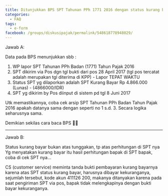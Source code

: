 ```yaml
---
title: Ditunjukkan BPS SPT Tahunan PPh 1771 2016 dengan status kurang bayar. saya diminta bukti pembayaran kekurangan bayar nya sama customer.. tertulis 'mohon diberikan tanda bukti kekurangan bayar utk pajak thn 2016 apa yg hrs sy lakukan..
categories:
  - FAQ
tags:
  - e-form
facebook: /groups/diskusipajak/permalink/548618778948029/
---
```

Jawab A:

Data pada BPS menunjukkan sbb :

1. WP lapor SPT Tahunan PPh Badan (1771) Tahun Pajak 2016
2. SPT dikirim via Pos dgn tgl bukti dari pos 28 April 2017 (tgl pos tercatat adalah merupakan tgl diterima di KPP) - Lapor TEPAT WAKTU
3. Status SPT yg dilaporkan adalah SPT Kurang Bayar Rp 4.866.000 (Lunas) - (4866000/IDR)
4. SPT yg dikirim by Pos diinput di sistem pd tgl 8 Juni 2017

Utk memastikannya, coba cek arsip SPT Tahunan PPh Badan Tahun Pajak 2016 apakah datanya sama dengan seperti no 1 s.d. 3. Secara logika seharusnya sama.

Demikian sekilas cara baca BPS 🙏🏻

---

Jawab B:

Status kurang bayar bukan atas tunggakan, tp atas perhitungan di SPT nya
Yg menyatakan kurang bayar itu hasil perhitungan bapak di SPT bapak, coba di cek SPT nya...

CS (customer service) meminta tanda bukti pembayaran kurang bayarnya karena atas SPT status kurang bayar, harusnya dibayar kekuranganya, sejumlah tersebut, kode akun 411126 200, makanya ditanyakan karena pada saat pengiriman SPT via pos, bapak tidak melengkapinya dengan bukti bayar kekuranganya.


